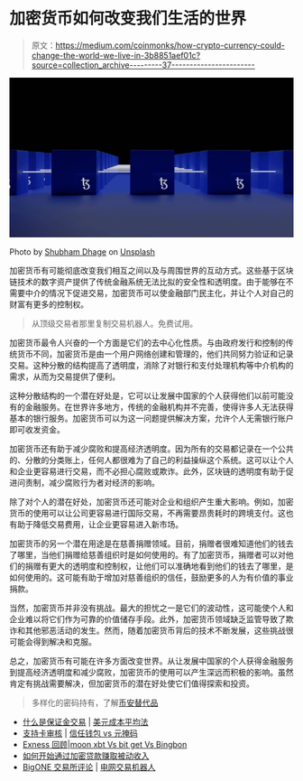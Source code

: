# 加密货币如何改变我们生活的世界

> 原文：<https://medium.com/coinmonks/how-crypto-currency-could-change-the-world-we-live-in-3b8851aef01c?source=collection_archive---------37----------------------->

![](img/fcaaf13422c52ed3406d544736e164b0.png)

Photo by [Shubham Dhage](https://unsplash.com/@theshubhamdhage?utm_source=medium&utm_medium=referral) on [Unsplash](https://unsplash.com?utm_source=medium&utm_medium=referral)

加密货币有可能彻底改变我们相互之间以及与周围世界的互动方式。这些基于区块链技术的数字资产提供了传统金融系统无法比拟的安全性和透明度。由于能够在不需要中介的情况下促进交易，加密货币可以使金融部门民主化，并让个人对自己的财富有更多的控制权。

> 从顶级交易者那里复制交易机器人。免费试用。

加密货币最令人兴奋的一个方面是它们的去中心化性质。与由政府发行和控制的传统货币不同，加密货币是由一个用户网络创建和管理的，他们共同努力验证和记录交易。这种分散的结构提高了透明度，消除了对银行和支付处理机构等中介机构的需求，从而为交易提供了便利。

这种分散结构的一个潜在好处是，它可以让发展中国家的个人获得他们以前可能没有的金融服务。在世界许多地方，传统的金融机构并不完善，使得许多人无法获得基本的银行服务。加密货币可以为这一问题提供解决方案，允许个人无需银行账户即可收发资金。

加密货币还有助于减少腐败和提高经济透明度。因为所有的交易都记录在一个公共的、分散的分类账上，任何人都很难为了自己的利益操纵这个系统。这可以让个人和企业更容易进行交易，而不必担心腐败或欺诈。此外，区块链的透明度有助于促进问责制，减少腐败行为者对经济的影响。

除了对个人的潜在好处，加密货币还可能对企业和组织产生重大影响。例如，加密货币的使用可以让公司更容易进行国际交易，不再需要昂贵耗时的跨境支付。这也有助于降低交易费用，让企业更容易进入新市场。

加密货币的另一个潜在用途是在慈善捐赠领域。目前，捐赠者很难知道他们的钱去了哪里，当他们捐赠给慈善组织时是如何使用的。有了加密货币，捐赠者可以对他们的捐赠有更大的透明度和控制权，让他们可以准确地看到他们的钱去了哪里，是如何使用的。这可能有助于增加对慈善组织的信任，鼓励更多的人为有价值的事业捐款。

当然，加密货币并非没有挑战。最大的担忧之一是它们的波动性，这可能使个人和企业难以将它们作为可靠的价值储存手段。此外，加密货币领域缺乏监管导致了欺诈和其他邪恶活动的发生。然而，随着加密货币背后的技术不断发展，这些挑战很可能会得到解决和克服。

总之，加密货币有可能在许多方面改变世界。从让发展中国家的个人获得金融服务到提高经济透明度和减少腐败，加密货币的使用可以产生深远而积极的影响。虽然肯定有挑战需要解决，但加密货币的潜在好处使它们值得探索和投资。

> 多样化的密码持有，了解[币安替代品](https://coincodecap.com/binance-alternatives)

*   [什么是保证金交易](https://coincodecap.com/margin-trading) | [美元成本平均法](https://coincodecap.com/dca)
*   [支持卡审核](https://coincodecap.com/uphold-card-review) | [信任钱包 vs 元掩码](https://coincodecap.com/trust-wallet-vs-metamask)
*   [Exness 回顾](https://coincodecap.com/exness-review)|[moon xbt Vs bit get Vs Bingbon](https://coincodecap.com/bingbon-vs-bitget-vs-moonxbt)
*   [如何开始通过加密贷款赚取被动收入](https://coincodecap.com/passive-income-crypto-lending)
*   [BigONE 交易所评论](/coinmonks/bigone-exchange-review-64705d85a1d4) | [电网交易机器人](https://coincodecap.com/grid-trading)